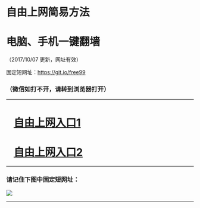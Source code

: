﻿# 自由上网简易方法

# 电脑、手机一键翻墙

（2017/10/07 更新，网址有效）

固定短网址：https://git.io/free99

### （微信如打不开，请转到浏览器打开）


***





# &nbsp;&nbsp; <a href="http://ft2303710188.fwq-tz-1001.info/fwqtz01.html?t=100700129102 " target="_blank">自由上网入口1</a>
# &nbsp;&nbsp; <a href="http://ft2259430348.fwq-tz-1002.info/fwqtz02.html?t=1007001139 " target="_blank">自由上网入口2</a>
***

### 请记住下图中固定短网址：

<img src="https://s3-us-west-2.amazonaws.com/fwq-1001/yjfq-20170905okok.png" /> 


***

